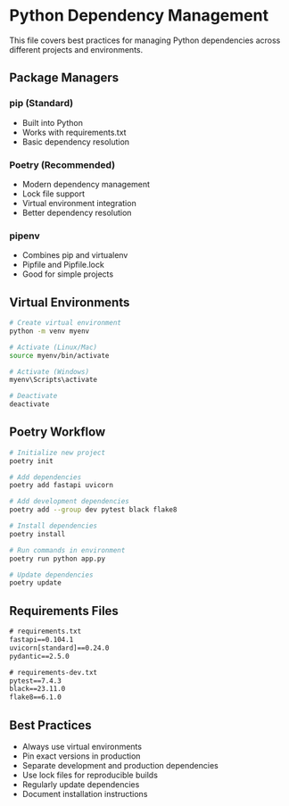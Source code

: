 # Python Dependency Management

This file covers best practices for managing Python dependencies across different projects and environments.

## Package Managers

### pip (Standard)

- Built into Python
- Works with requirements.txt
- Basic dependency resolution

### Poetry (Recommended)

- Modern dependency management
- Lock file support
- Virtual environment integration
- Better dependency resolution

### pipenv

- Combines pip and virtualenv
- Pipfile and Pipfile.lock
- Good for simple projects

## Virtual Environments

```bash
# Create virtual environment
python -m venv myenv

# Activate (Linux/Mac)
source myenv/bin/activate

# Activate (Windows)
myenv\Scripts\activate

# Deactivate
deactivate
```

## Poetry Workflow

```bash
# Initialize new project
poetry init

# Add dependencies
poetry add fastapi uvicorn

# Add development dependencies
poetry add --group dev pytest black flake8

# Install dependencies
poetry install

# Run commands in environment
poetry run python app.py

# Update dependencies
poetry update
```

## Requirements Files

```txt
# requirements.txt
fastapi==0.104.1
uvicorn[standard]==0.24.0
pydantic==2.5.0

# requirements-dev.txt
pytest==7.4.3
black==23.11.0
flake8==6.1.0
```

## Best Practices

- Always use virtual environments
- Pin exact versions in production
- Separate development and production dependencies
- Use lock files for reproducible builds
- Regularly update dependencies
- Document installation instructions
